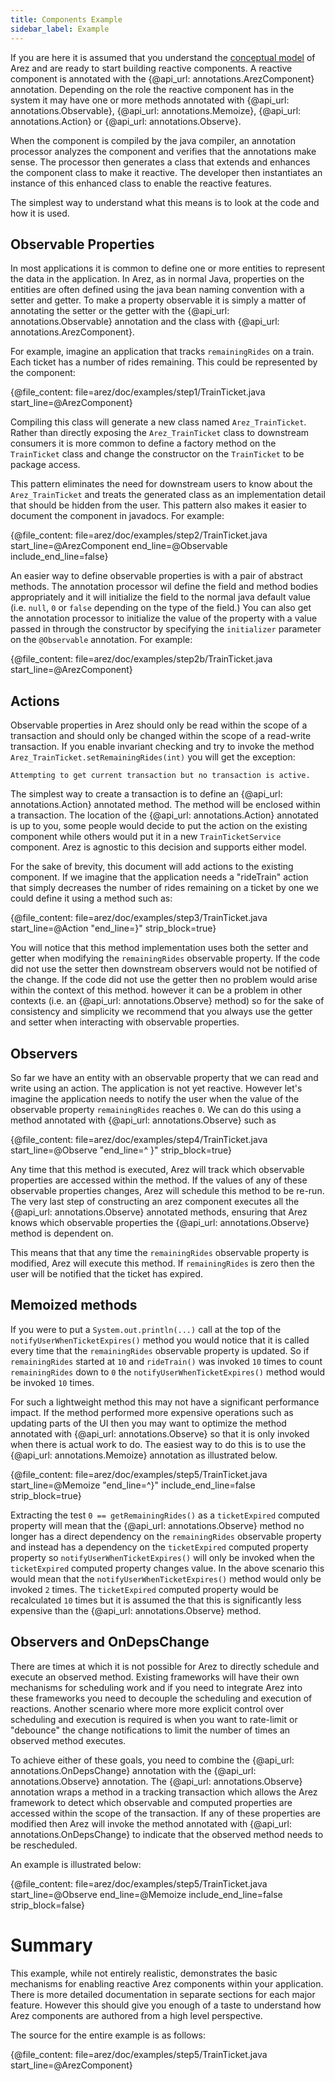 ```yaml
---
title: Components Example
sidebar_label: Example
---
```


If you are here it is assumed that you understand the [conceptual model](concepts.md) of Arez and are ready to
start building reactive components. A reactive component is annotated with the {@api_url: annotations.ArezComponent}
annotation. Depending on the role the reactive component has in the system it may have one or more methods annotated
with {@api_url: annotations.Observable}, {@api_url: annotations.Memoize}, {@api_url: annotations.Action} or
{@api_url: annotations.Observe}.

When the component is compiled by the java compiler, an annotation processor analyzes the component
and verifies that the annotations make sense. The processor then generates a class that extends and
enhances the component class to make it reactive. The developer then instantiates an instance of this
enhanced class to enable the reactive features.

The simplest way to understand what this means is to look at the code and how it is used.

## Observable Properties

In most applications it is common to define one or more entities to represent the data in the application.
In Arez, as in normal Java, properties on the entities are often defined using the java bean naming convention
with a setter and getter. To make a property observable it is simply a matter of annotating the setter or
the getter with the {@api_url: annotations.Observable} annotation and the class with
{@api_url: annotations.ArezComponent}.

For example, imagine an application that tracks `remainingRides` on a train. Each ticket has a number of
rides remaining. This could be represented by the component:

{@file_content: file=arez/doc/examples/step1/TrainTicket.java start_line=@ArezComponent}

Compiling this class will generate a new class named `Arez_TrainTicket`. Rather than directly exposing the
`Arez_TrainTicket` class to downstream consumers it is more common to define a factory method on the
`TrainTicket` class and change the constructor on the `TrainTicket` to be package access.

This pattern eliminates the need for downstream users to know about the `Arez_TrainTicket` and treats the
generated class as an implementation detail that should be hidden from the user. This pattern also makes it
easier to document the component in javadocs. For example:

{@file_content: file=arez/doc/examples/step2/TrainTicket.java start_line=@ArezComponent end_line=@Observable include_end_line=false}

An easier way to define observable properties is with a pair of abstract methods. The annotation processor
wil define the field and method bodies appropriately and it will initialize the field to the normal java
default value (i.e. `null`, `0` or `false` depending on the type of the field.) You can also get the annotation
processor to initialize the value of the property with a value passed in through the constructor by
specifying the `initializer` parameter on the `@Observable` annotation. For example:

{@file_content: file=arez/doc/examples/step2b/TrainTicket.java start_line=@ArezComponent}

## Actions

Observable properties in Arez should only be read within the scope of a transaction and should only be
changed within the scope of a read-write transaction. If you enable invariant checking and try to invoke
the method `Arez_TrainTicket.setRemainingRides(int)` you will get the exception:

    Attempting to get current transaction but no transaction is active.

The simplest way to create a transaction is to define an {@api_url: annotations.Action} annotated method. The method
will be enclosed within a transaction. The location of the {@api_url: annotations.Action} annotated is up to you, some
people would decide to put the action on the existing component while others would put it in a new `TrainTicketService`
component. Arez is agnostic to this decision and supports either model.

For the sake of brevity, this document will add actions to the existing component. If we imagine that the
application needs a "rideTrain" action that simply decreases the number of rides remaining on a ticket by one
we could define it using a method such as:

{@file_content: file=arez/doc/examples/step3/TrainTicket.java start_line=@Action "end_line=\}" strip_block=true}

You will notice that this method implementation uses both the setter and getter when modifying the `remainingRides`
observable property. If the code did not use the setter then downstream observers would not be notified of the
change. If the code did not use the getter then no problem would arise within the context of this method.
however it can be a problem in other contexts (i.e. an {@api_url: annotations.Observe} method) so for the sake of consistency and
simplicity we recommend that you always use the getter and setter when interacting with observable properties.

## Observers

So far we have an entity with an observable property that we can read and write using an action. The application
is not yet reactive. However let's imagine the application needs to notify the user when the value of the observable
property `remainingRides` reaches `0`. We can do this using a method annotated with {@api_url: annotations.Observe}
such as

{@file_content: file=arez/doc/examples/step4/TrainTicket.java start_line=@Observe "end_line=^  \}" strip_block=true}

Any time that this method is executed, Arez will track which observable properties are accessed within the method.
If the values of any of these observable properties changes, Arez will schedule this method to be re-run. The very
last step of constructing an arez component executes all the {@api_url: annotations.Observe}
annotated methods, ensuring that Arez knows which observable properties the {@api_url: annotations.Observe} method is
dependent on.

This means that that any time the `remainingRides` observable property is modified, Arez will execute this method.
If `remainingRides` is zero then the user will be notified that the ticket has expired.

## Memoized methods

If you were to put a `System.out.println(...)` call at the top of the `notifyUserWhenTicketExpires()` method you
would notice that it is called every time that the `remainingRides` observable property is updated. So if
`remainingRides` started at `10` and `rideTrain()` was invoked `10` times to count `remainingRides` down to `0`
the `notifyUserWhenTicketExpires()` method would be invoked `10` times.

For such a lightweight method this may not have a significant performance impact. If the method performed more
expensive operations such as updating parts of the UI then you may want to optimize the method annotated with
{@api_url: annotations.Observe} so that it is only invoked when there is actual work to do. The easiest way
to do this is to use the {@api_url: annotations.Memoize} annotation as illustrated below.

{@file_content: file=arez/doc/examples/step5/TrainTicket.java start_line=@Memoize "end_line=^\}" include_end_line=false strip_block=true}

Extracting the test `0 == getRemainingRides()` as a `ticketExpired` computed property will mean that the {@api_url: annotations.Observe}
method no longer has a direct dependency on the `remainingRides` observable property and instead has a dependency
on the `ticketExpired` computed property property so `notifyUserWhenTicketExpires()` will only be invoked when the
`ticketExpired` computed property changes value. In the above scenario this would mean that the
`notifyUserWhenTicketExpires()` method would only be invoked `2` times. The `ticketExpired` computed property
would be recalculated `10` times but it is assumed the that this is significantly less expensive than the {@api_url: annotations.Observe}
method.

## Observers and OnDepsChange

There are times at which it is not possible for Arez to directly schedule and execute an observed method. Existing
frameworks will have their own mechanisms for scheduling work and if you need to integrate Arez into these
frameworks you need to decouple the scheduling and execution of reactions. Another scenario where more more
explicit control over scheduling and execution is required is when you want to rate-limit or "debounce" the
change notifications to limit the number of times an observed method executes.

To achieve either of these goals, you need to combine the {@api_url: annotations.OnDepsChange} annotation with the
{@api_url: annotations.Observe} annotation. The {@api_url: annotations.Observe} annotation wraps a method in a
tracking transaction which allows the Arez framework to detect which observable and computed properties are accessed
within the scope of the transaction. If any of these properties are modified then Arez will invoke the method annotated
with {@api_url: annotations.OnDepsChange} to indicate that the observed method needs to be rescheduled.

An example is illustrated below:

{@file_content: file=arez/doc/examples/step5/TrainTicket.java start_line=@Observe end_line=@Memoize include_end_line=false strip_block=false}

# Summary

This example, while not entirely realistic, demonstrates the basic mechanisms for enabling reactive Arez components
within your application. There is more detailed documentation in separate sections for each major feature. However
this should give you enough of a taste to understand how Arez components are authored from a high level perspective.

The source for the entire example is as follows:

{@file_content: file=arez/doc/examples/step5/TrainTicket.java start_line=@ArezComponent}
